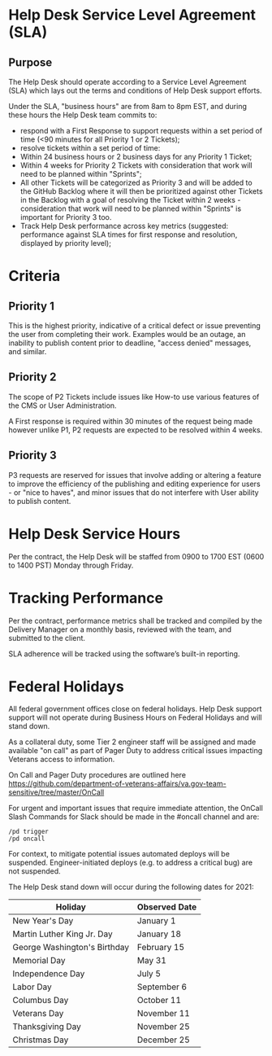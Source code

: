 
# Help Desk Service Level Agreement (SLA)

## Purpose

The Help Desk should operate according to a Service Level Agreement (SLA) which lays out the terms and conditions of Help Desk support efforts.

Under the SLA, "business hours" are from 8am to 8pm EST, and during these hours the Help Desk team commits to:

   * respond with a First Response to support requests within a set period of time (<90 minutes for all Priority 1 or 2 Tickets); 
   * resolve tickets within a set period of time:
   * Within 24 business hours or 2 business days for any Priority 1 Ticket;
   * Within 4 weeks for Priority 2 Tickets with consideration that work will need to be planned within "Sprints"; 
   * All other Tickets will be categorized as Priority 3 and will be added to the GitHub Backlog where it will then be prioritized against other Tickets in the Backlog with a goal of resolving the Ticket within 2 weeks - consideration that work will need to be planned within "Sprints" is important for Priority 3 too.
   * Track Help Desk performance across key metrics (suggested: performance against SLA times for first response and resolution, displayed by priority level); 

# Criteria

## Priority 1

This is the highest priority, indicative of a critical defect or issue preventing the user from completing their work.  Examples would be an outage, an inability to publish content prior to deadline, "access denied" messages, and similar.

## Priority 2

The scope of P2 Tickets include issues like How-to use various features of the CMS or User Administration.

A First response is required within 30 minutes of the request being made however unlike P1, P2 requests are expected to be resolved within 4 weeks.

## Priority 3

P3 requests are reserved for issues that involve adding or altering a feature to improve the efficiency of the publishing and editing experience for users - or "nice to haves", and minor issues that do not interfere with User ability to publish content. 

# Help Desk Service Hours

Per the contract, the Help Desk will be staffed from 0900 to 1700 EST (0600 to 1400 PST) Monday through Friday.

# Tracking Performance

Per the contract, performance metrics shall be tracked and compiled by the Delivery Manager on a monthly basis, reviewed with the team, and submitted to the client.

SLA adherence will be tracked using the software’s built-in reporting.

# Federal Holidays

All federal government offices close on federal holidays.  Help Desk support support will not operate during Business Hours on Federal Holidays and will stand down.

As a collateral duty, some Tier 2 engineer staff will be assigned and made available "on call" as part of Pager Duty to address critical issues impacting Veterans access to information.  

On Call and Pager Duty procedures are outlined here https://github.com/department-of-veterans-affairs/va.gov-team-sensitive/tree/master/OnCall

For urgent and important issues that require immediate attention, the OnCall Slash Commands for Slack should be made in the #oncall channel and are:

```
/pd trigger
/pd oncall 
```
For context, to mitigate potential issues automated deploys will be suspended.  Engineer-initiated deploys (e.g. to address a critical bug) are not suspended. 

The Help Desk stand down will occur during the following dates for 2021:

| Holiday                      | Observed Date |
|------------------------------|---------------|
| New Year's Day               | January 1     |
| Martin Luther King Jr. Day   | January 18    |
| George Washington's Birthday | February 15   |
| Memorial Day                 | May 31        |
| Independence Day             | July 5        |
| Labor Day                    | September 6   |
| Columbus Day                 | October 11    |
| Veterans Day                 | November 11   |
| Thanksgiving Day             | November 25   |
| Christmas Day                | December 25   |

